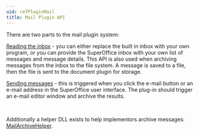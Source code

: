 ```yaml
---
uid: refPluginMail
title: Mail Plugin API
---
```


There are two parts to the mail plugin system:

[Reading the inbox](%7B3CC885F8-0B69-4384-860A-E2D290AB0D7C%7D) - you can either replace the built in inbox with your own program, or you can provide the SuperOffice inbox with your own list of messages and message details. This API is also used when archiving messages from the inbox to the file system. A message is saved to a file, then the file is sent to the document plugin for storage.

[Sending messages](refPluginMailSender.md) - this is triggered when you click the e-mail button or an e-mail address in the SuperOffice user interface. The plug-in should trigger an e-mail editor window and archive the results.

 

Additionally a helper DLL exists to help implementors archive messages: [MailArchiveHelper](refPluginMailArchiveHelper.md).